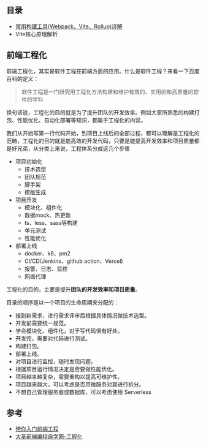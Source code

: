 ## 目录

- [常用构建工具(Webpack、Vite、Rollup)详解](./常用构建工具(Webpack、Vite、Rollup)详解.md)
- Vite核心原理解析

## 前端工程化

前端工程化，其实是软件工程在前端方面的应用。什么是软件工程？来看一下百度百科的定义：

> 软件工程是一门研究用工程化方法构建和维护有效的、实用的和高质量的软件的学科

换句话说，工程化的目的就是为了提升团队的开发效率。例如大家所熟悉的构建打包、性能优化、自动化部署等知识，都属于工程化的内容。

我们从开始写第一行代码开始，到项目上线后的全部过程，都可以理解是工程化的范畴，工程化的目的就是能高效的开发代码，只要是能提高开发效率和项目质量都是好兄弟，从分类上来说，工程体系分成这几个步骤

- 项目初始化
    - 技术选型
    - 团队规范
    - 脚手架
    - 模版生成
- 项目开发
  - 模块化、组件化
  - 数据mock、热更新
  - ts、less、sass等构建
  - 单元测试
  - 性能优化
- 部署上线
  - docker、k8、pm2
  - CI/CD(Jenkins、github action、Vercel)
  - 报警、日志、监控
  - 网络代理

工程化的目的，主要是提升**团队的开发效率和项目质量**。

目录的顺序是以一个项目的生命周期来分配的：

- 接到新需求，进行需求评审后根据具体情况做技术选型。
- 开发前需要统一规范。
- 学会模块化、组件化，对于写代码很有好处。
- 开发完，需要对代码进行测试。
- 构建打包。
- 部署上线。
- 对项目进行监控，随时发现问题。
- 根据项目运行情况决定是否要做性能优化。
- 项目越来越复杂，需要重构以提高可维护性。
- 项目越来越大，可以考虑是否用微服务对其进行拆分。
- 不想自己管理服务器或数据库，可以考虑使用 Serverless

## 参考
- [带你入门前端工程](https://woai3c.gitee.io/introduction-to-front-end-engineering/#%E7%AE%80%E4%BB%8B)
- [大圣前端编程自学网-工程化](https://shengxinjing.cn/fe/fis.html#%E6%96%87%E6%A1%A3)
